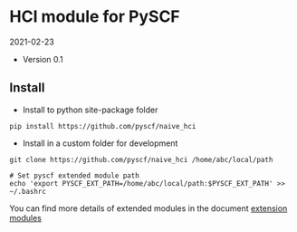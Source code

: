 HCI module for PySCF
====================

2021-02-23

* Version 0.1

Install
-------
* Install to python site-package folder
```
pip install https://github.com/pyscf/naive_hci
```

* Install in a custom folder for development
```
git clone https://github.com/pyscf/naive_hci /home/abc/local/path

# Set pyscf extended module path
echo 'export PYSCF_EXT_PATH=/home/abc/local/path:$PYSCF_EXT_PATH' >> ~/.bashrc
```

You can find more details of extended modules in the document
[extension modules](http://pyscf.org/pyscf/install.html#extension-modules)

